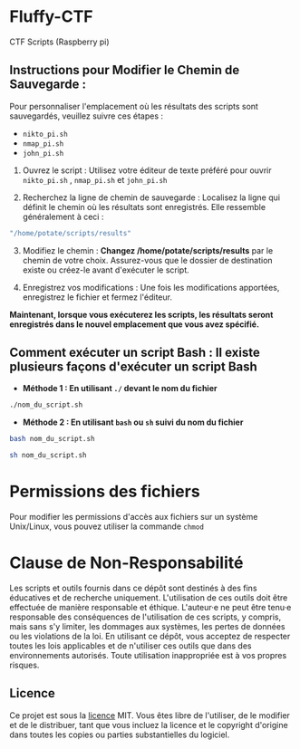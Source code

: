 # Fluffy-CTF
CTF Scripts (Raspberry pi)


## Instructions pour Modifier le Chemin de Sauvegarde :

Pour personnaliser l'emplacement où les résultats des scripts sont sauvegardés, veuillez suivre ces étapes :
- `nikto_pi.sh`
- `nmap_pi.sh`
- `john_pi.sh`



1. Ouvrez le script : Utilisez votre éditeur de texte préféré pour ouvrir `nikto_pi.sh` , `nmap_pi.sh` et `john_pi.sh`

2. Recherchez la ligne de chemin de sauvegarde : Localisez la ligne qui définit le chemin où les résultats sont enregistrés. Elle ressemble généralement à ceci :

```js
"/home/potate/scripts/results"
```

3. Modifiez le chemin : **Changez /home/potate/scripts/results** par le chemin de votre choix. Assurez-vous que le dossier de destination existe ou créez-le avant d'exécuter le script.

4. Enregistrez vos modifications : Une fois les modifications apportées, enregistrez le fichier et fermez l'éditeur.

**Maintenant, lorsque vous exécuterez les scripts, les résultats seront enregistrés dans le nouvel emplacement que vous avez spécifié.**

## Comment exécuter un script Bash : Il existe plusieurs façons d'exécuter un script Bash

- **Méthode 1 : En utilisant `./` devant le nom du fichier**
```bash
./nom_du_script.sh
```
- **Méthode 2 : En utilisant `bash` ou `sh` suivi du nom du fichier**
```bash
bash nom_du_script.sh
```
```bash
sh nom_du_script.sh
```

# Permissions des fichiers
Pour modifier les permissions d'accès aux fichiers sur un système Unix/Linux, vous pouvez utiliser la commande `chmod`

# Clause de Non-Responsabilité

Les scripts et outils fournis dans ce dépôt sont destinés à des fins éducatives et de recherche uniquement. L'utilisation de ces outils doit être effectuée de manière responsable et éthique. L'auteur·e ne peut être tenu·e responsable des conséquences de l'utilisation de ces scripts, y compris, mais sans s'y limiter, les dommages aux systèmes, les pertes de données ou les violations de la loi. En utilisant ce dépôt, vous acceptez de respecter toutes les lois applicables et de n'utiliser ces outils que dans des environnements autorisés. Toute utilisation inappropriée est à vos propres risques.

## Licence
Ce projet est sous la [licence](https://github.com/PotiteBulle/Fluffy-CTF/blob/main/LICENSE) MIT. Vous êtes libre de l'utiliser, de le modifier et de le distribuer, tant que vous incluez la licence et le copyright d'origine dans toutes les copies ou parties substantielles du logiciel.